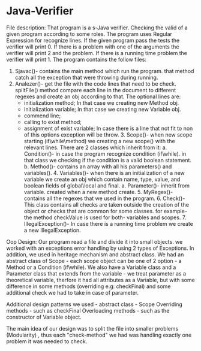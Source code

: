 # Java-Verifier

File description:
That program is a s-Java verifier. Checking the valid of a given program according to some roles.
The program uses Regular Expression for recognize lines.
  If the given program pass the tests the verifier will print 0.
  If there is a problem with one of the arguments the verifier will print 2 and the problem.
  If there is a running time problem the verifier will print 1.
 The program contains the follow files:
   1. Sjavac()- contains the main method which run the program.
        that method catch all the exception that were throwing during running.
   2. Analezer()- get the file with the code lines that need to be check.
        spiltFile() method compare each line in the document to different regexes and create an obj according to that.
        The optional lines are:
        - initialization method;
            In that case we creating new Method obj.
        - initialization variable;
            In that case we creating new Variable obj.
        - commend line;
        - calling to exist method;
        - assignment of exist variable;
       In case there is a line that not fit to non of this options exception will be throw.
    3. Scope()- when new scope starting (if\while\method) we creating a new scope() with the relevant lines.
        There are 2 classes which inherit from it:
     a. Condition()- in case the program recognize condition (if\while). in that class we checking if the condition
      is a valid boolean statement.
     b. Method()- contains an array with all his parameters() and variables().
    4. Variables()- when there is an initialization of a new variable we create an obj which contain name, type, value,
     and boolean fields of global\local and final.
     a. Parameter()- inherit from variable. created when a new method create.
    5. MyRegex()- contains all the regexes that we used in the program.
    6. Check()- This class contains all checks are taken outside the creation of the object or
               checks that are common for some classes.
               for example- the method checkValue is used for both- variables and scopes.
    7. IllegalException()- In case there is a running time problem we create a new IllegalException.

Oop Design: 
Our program read a file and divide it into small objects.
we worked with an exceptions error handling by using 2 types of Exceptions.
In addition, we used in heritage mechanism and abstract class.
We had an abstract class of Scope - each scope object can be one of 2 option - a Method or a Condition (if\while).
We also have a Variable class and a Parameter class that extends from the variable -
we treat parameter as a theoretical variable, therfore it had all attributes as a Variable, but with some difference
in some methods (overriding e.g: checkFinal) and some additional check we had to take in case of parameter.

Additional design patterns we used -
abstract class - Scope
Overriding methods - such as checkFinal
Overloading methods - such as the constructor of Variable object.

The main idea of our design was to split the file into smaller problems (Modularity) , thus each "check-method" we had was
handling exactly one problem it was needed to check.


